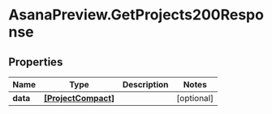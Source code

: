 # AsanaPreview.GetProjects200Response

## Properties

Name | Type | Description | Notes
------------ | ------------- | ------------- | -------------
**data** | [**[ProjectCompact]**](ProjectCompact.md) |  | [optional] 


